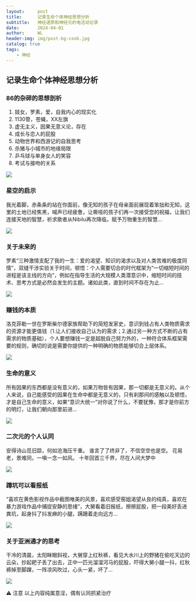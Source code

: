 ```yaml
---
layout:     post
title:      记录生命个体神经思想分析
subtitle:   神经递质和神经元的电活动记录
date:       2024-04-01
author:     WL
header-img: img/post-bg-cook.jpg
catalog: true
tags:
    - 神经
---
```




## 记录生命个体神经思想分析


### 86的杂碎的思想剖析

1. 妓女，罗素，爱，自我内心的现实化
2. 1130管，苍蝇，XX左旗
3. 虚无主义，因果无意义论，存在
4. 成长与恋人的屁股
5. 动物世界和西游记的自我思考
6. 杀猪与小城市的地缘局限
7. 乒乓球与单身女人的笑容
8. 考试与接吻的关系

![](https://nibilu.oss-cn-beijing.aliyuncs.com/img/1130%E7%AE%A1.jpg)

### 星空的启示

我光着脚，赤条条的站在你面前，像无知的孩子在母亲面前展现着笨拙和无知，这里的土地已经焦黑，喊声已经疲惫，让嘶哑的孩子们再一次接受您的祝福，让我们连接天地的智慧，祈求歌者从Nibilu再次降临，赋予万物重生的智慧...

![](https://nibilu.oss-cn-beijing.aliyuncs.com/img/xingkong.jpg)

### 关于未来的

罗素“三种激情支配了我的一生：爱的渴望、知识的渴求以及对人类苦难的极度同情”，双缝干涉实验关于时间，顿悟：个人需要切合的时代框架为“一切缩短时间的进程是该主线的方向”，例如在指导生活的大规模人类潜意识中，缩短时间的技术、思考方式是必然会发生的主题。诸如此类，直到时间不存在为止...

![](https://nibilu.oss-cn-beijing.aliyuncs.com/img/%E5%8F%8C%E7%BC%9D%E5%B9%B2%E6%B6%89.jpg)

### 赚钱的本质

洛克菲勒一世在罗斯柴尔德家族帮助下的简短发家史，意识到钱占有人类物质需求的资源才能更值钱（1.让人们接收自己认为的需求；2.通过另一种方式不断的占有需求的物质基础），个人要想赚钱一定是超脱自己努力外的，一种符合体系框架需要的规则，确切的说是需要你提供的一种明确的物质能够切合上层体系。

![](https://nibilu.oss-cn-beijing.aliyuncs.com/img/%E6%B4%9B%E5%85%8B%E8%8F%B2%E5%8B%92.png)

### 生命的意义

所有因果的东西都是没有意义的，如果万物皆有因果，那一切都是无意义的。从个人来说，自己能感受的因果在生命中都是无意义的，只有刹那间的感触以及顿悟，才是自己生命的意义，如果“意识大统一”对你说了什么，不要犹豫，那才是你前方的明灯，让我们朝向那里前进...

![](https://nibilu.oss-cn-beijing.aliyuncs.com/img/%E9%9D%9E%E6%B4%B2%E4%BA%BA%E6%89%93%E9%BC%93.jpg)

### 二次元的个人认同

安得诗山觅旧踪，何如沧海压千重。
谁言了了终非了，不信空空也是空。
花易老，景难同，一嗔一念一如风。
十年回首三千界，尽在人间大梦中

![](https://nibilu.oss-cn-beijing.aliyuncs.com/img/%E5%A1%9E%E5%B0%94%E8%BE%BE%E8%8D%92%E9%87%8E%E4%B9%8B%E6%81%AF.jpg)

### 蹲坑可以看报纸

“喜欢在黄色影视作品中截图唯美的风景，喜欢感受窑姐渴望从良的纯真，喜欢在暴力游戏作品中捕捉安静的思绪”，大舅看着旧报纸，擦擦屁股，把一段美好丢进粪坑，起身抖了抖发麻的小腿，蹒跚着走向远方...

![](https://nibilu.oss-cn-beijing.aliyuncs.com/img/%E8%92%99%E5%A8%9C%E4%B8%BD%E8%8E%8E.jpg)

### 关于亚洲通才的思考

干冷的清晨，太阳眯眼斜视，大舅穿上红秋裤，看见大水川上的野猪在偷吃天边的云朵，抄起耙子丢了出去，正中一匹光溜溜河马的屁股，吓得大舅小腿一抖，红秋裤掉至脚踝，一阵凉风吹过，心头一紧，坏了...

![](https://nibilu.oss-cn-beijing.aliyuncs.com/img/%E4%B8%89%E4%B8%8A.jpg)

⚠️ 注意 以上内容纯属意淫，偶有认同抓紧治疗

